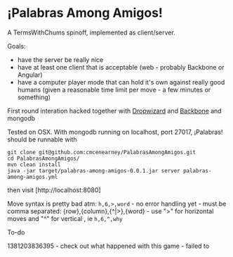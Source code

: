 ¡Palabras Among Amigos!
======================

A TermsWithChums spinoff, implemented as client/server.

Goals:

  - have the server be really nice
  - have at least one client that is acceptable (web - probably Backbone or Angular)
  - have a computer player mode that can hold it's own against really good humans (given a reasonable time limit per move - a few minutes or something)  
  
First round interation hacked together with [Dropwizard](https://github.com/dropwizard/dropwizard) and [Backbone](http://backbonejs.org/) and mongodb


Tested on OSX. With mongodb running on localhost, port 27017,  ¡Palabras! should be runnable with

```
git clone git@github.com:cmcenearney/PalabrasAmongAmigos.git
cd PalabrasAmongAmigos/
mvn clean install
java -jar target/palabras-among-amigos-0.0.1.jar server palabras-among-amigos.yml
```

then visit [http://localhost:8080]

Move syntax is pretty bad atm:  `h,6,>,word`
    - no error handling yet
    - must be comma separated: {row},{column},{^|>},{word}
    - use ">" for horizontal moves and "^" for vertical , ie `h,6,^,why`

To-do

1381203836395 - check out what happened with this game - failed to
